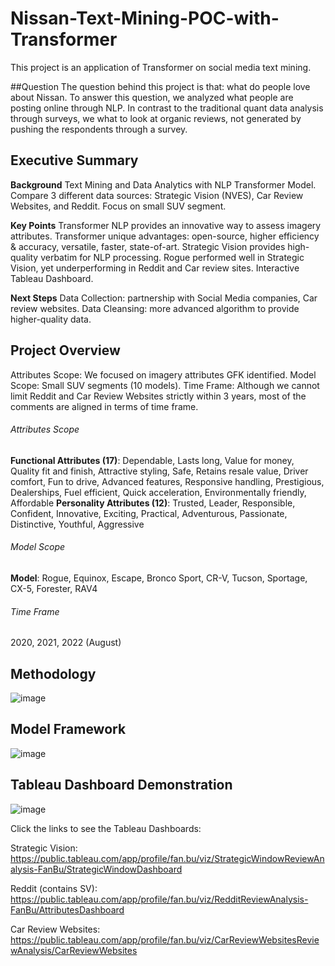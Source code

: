 # Nissan-Text-Mining-POC-with-Transformer
This project is an application of Transformer on social media text mining.

##Question
The question behind this project is that: what do people love about Nissan. To answer this question, we analyzed what people are posting online through NLP. In contrast to the traditional quant data analysis through surveys, we what to look at organic reviews, not generated by pushing the respondents through a survey.

## Executive Summary
**Background**
Text Mining and Data Analytics with NLP Transformer Model.
Compare 3 different data sources: Strategic Vision (NVES), Car Review Websites, and Reddit.
Focus on small SUV segment.

**Key Points**
Transformer NLP provides an innovative way to assess imagery attributes.
Transformer unique advantages: open-source, higher efficiency & accuracy, versatile, faster, state-of-art.
Strategic Vision provides high-quality verbatim for NLP processing.
Rogue performed well in Strategic Vision, yet underperforming in Reddit and Car review sites.
Interactive Tableau Dashboard.

**Next Steps**
Data Collection: partnership with Social Media companies, Car review websites.
Data Cleansing: more advanced algorithm to provide higher-quality data.

## Project Overview
Attributes Scope: We focused on imagery attributes GFK identified.
Model Scope: Small SUV segments (10 models).
Time Frame: Although we cannot limit Reddit and Car Review Websites strictly within 3 years, most of the comments are aligned in terms of time frame.

###### Attributes Scope
**Functional Attributes (17)**: Dependable, Lasts long, Value for money, Quality fit and finish, Attractive styling, Safe, Retains resale value, Driver comfort, Fun to drive, Advanced features, Responsive handling, Prestigious, Dealerships, Fuel efficient, Quick acceleration, Environmentally friendly, Affordable
**Personality Attributes (12)**: Trusted, Leader, Responsible, Confident, Innovative, Exciting, Practical, Adventurous, Passionate, Distinctive, Youthful, Aggressive 

###### Model Scope
**Model**: Rogue, Equinox, Escape, Bronco Sport, CR-V, Tucson, Sportage, CX-5, Forester, RAV4

###### Time Frame
2020, 2021, 2022 (August)

## Methodology
![image](https://user-images.githubusercontent.com/92134579/186258815-1bda7ccd-c7b7-4196-9380-4472b712f944.png)

## Model Framework
![image](https://user-images.githubusercontent.com/92134579/186258630-78a04b15-0bd7-47d6-aafe-31c1b0093bd7.png)

## Tableau Dashboard Demonstration
![image](https://user-images.githubusercontent.com/92134579/186258945-e44fa5d3-d769-428f-9def-09484cb1e7a7.png)

Click the links to see the Tableau Dashboards:

Strategic Vision: https://public.tableau.com/app/profile/fan.bu/viz/StrategicWindowReviewAnalysis-FanBu/StrategicWindowDashboard

Reddit (contains SV): https://public.tableau.com/app/profile/fan.bu/viz/RedditReviewAnalysis-FanBu/AttributesDashboard

Car Review Websites: https://public.tableau.com/app/profile/fan.bu/viz/CarReviewWebsitesReviewAnalysis/CarReviewWebsites



